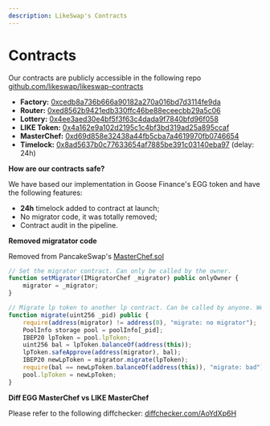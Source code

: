 ```yaml
---
description: LikeSwap's Contracts
---
```


# Contracts

Our contracts are publicly accessible in the following repo [github.com/likeswap/likeswap-contracts](https://github.com/likeswap/likeswap-contracts)



* **Factory:** [0xcedb8a736b666a90182a270a016bd7d3114fe9da](https://bscscan.com/address/0xcedb8a736b666a90182a270a016bd7d3114fe9da)
* **Router:** [0xed8562b9421edb330ffc46be88eceecbb29a5c06](https://bscscan.com/address/0xed8562b9421edb330ffc46be88eceecbb29a5c06#code)
* **Lottery:** [0x4ee3aed30e4bf5f3f63c4dada9f7840bfd96f058](https://bscscan.com/address/0x4ee3aed30e4bf5f3f63c4dada9f7840bfd96f058)
* **LIKE Token:** [0x4a162e9a102d2195c1c4bf3bd319ad25a895ccaf](https://bscscan.com/address/0x4a162e9a102d2195c1c4bf3bd319ad25a895ccaf)
* **MasterChef:** [0xd69d858e32438a44fb5cba7a4619970fb0746654](https://bscscan.com/address/0xd69d858e32438a44fb5cba7a4619970fb0746654)
* **Timelock:** [0x8ad5637b0c77633654af7885be391c03140eba97](https://bscscan.com/address/0x8ad5637b0c77633654af7885be391c03140eba97) (delay: 24h)

**How are our contracts safe?**

We have based our implementation in Goose Finance's EGG token and have the following features:

* **24h** timelock added to contract at launch;
* No migrator code, it was totally removed;
* Contract audit in the pipeline.

**Removed migratator code**

Removed from PancakeSwap's [MasterChef.sol](https://github.com/pancakeswap/pancake-farm/blob/master/contracts/MasterChef.sol)

```javascript
// Set the migrator contract. Can only be called by the owner.
function setMigrator(IMigratorChef _migrator) public onlyOwner {
    migrator = _migrator;
}

// Migrate lp token to another lp contract. Can be called by anyone. We trust that migrator contract is good.
function migrate(uint256 _pid) public {
    require(address(migrator) != address(0), "migrate: no migrator");
    PoolInfo storage pool = poolInfo[_pid];
    IBEP20 lpToken = pool.lpToken;
    uint256 bal = lpToken.balanceOf(address(this));
    lpToken.safeApprove(address(migrator), bal);
    IBEP20 newLpToken = migrator.migrate(lpToken);
    require(bal == newLpToken.balanceOf(address(this)), "migrate: bad");
    pool.lpToken = newLpToken;
}
```

**Diff EGG MasterChef vs LIKE MasterChef**

Please refer to the following diffchecker: [diffchecker.com/AoYdXp6H](https://www.diffchecker.com/AoYdXp6H)
